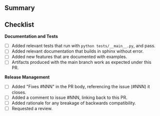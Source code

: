 ## Summary


## Checklist

<!-- Please delete any checkboxes that do not apply to this PR. -->

**Documentation and Tests**
- [ ] Added relevant tests that run with `python tests/__main__.py`, and pass.
- [ ] Added relevant documentation that builds in sphinx without error.
- [ ] Added new features that are documented with examples.
- [ ] Artifacts produced with the main branch work as expected under this PR.

**Release Management**
- [ ] Added "Fixes #NNN" in the PR body, referencing the issue (#NNN) it closes.
- [ ] Added a comment to issue #NNN, linking back to this PR.
- [ ] Added rationale for any breakage of backwards compatibility.
- [ ] Requested a review.

<!--
Thank you so much for your PR!  To help us review your contribution, please
consider the following points:

- Create a new branch for your changes and open the PR from your new branch.

- The PR title should summarize the proposed changes, for example
  "Drop support for python 2.7". Avoid non-descriptive titles such as
  "Addresses issue #8576". Do not include the issue number in the title.

- The summary should provide at least 1-2 sentences describing the PR
  in detail. Why is this change required? What problem does it solve?

- If this PR fixes an issue, please read https://tinyurl.com/auto-closing,
  and follow the formatting suggestions to link relevant issues to this PR.

- If you are contributing fixes to docstrings, please pay attention to
  docstring formatting.  In particular, note the difference between using
  single backquotes, double backquotes, and asterisks in the markup.

We understand that PRs can sometimes be overwhelming, especially as the
reviews start coming in.  Please let us know if the reviews are unclear or
the recommended next step seems overly demanding, if you would like help in
addressing a reviewer's comments, or if you have been waiting too long to hear
back on your PR.
-->
